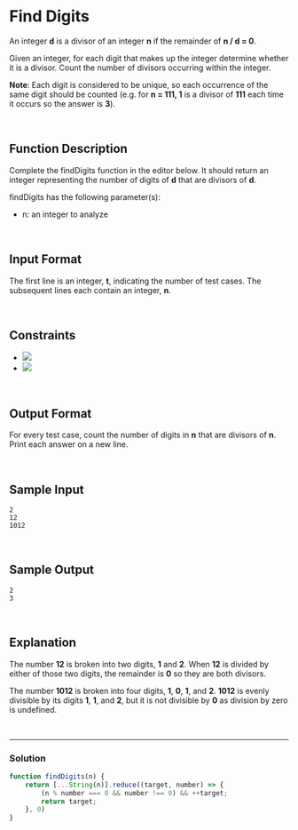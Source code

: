 # Find Digits
  

An integer **d** is a divisor of an integer **n** if the remainder of **n / d = 0**.

Given an integer, for each digit that makes up the integer determine whether it is a divisor. Count the number of divisors occurring within the integer.

**Note**: Each digit is considered to be unique, so each occurrence of the same digit should be counted (e.g. for **n = 111, 1** is a divisor of **111** each time it occurs so the answer is **3**).

<br/>

## Function Description

Complete the findDigits function in the editor below. It should return an integer representing the number of digits of **d** that are divisors of **d**.

findDigits has the following parameter(s):

- n: an integer to analyze

<br/>

## Input Format

The first line is an integer, **t**, indicating the number of test cases. 
The  subsequent lines each contain an integer, **n**.

<br/>

## Constraints

- ![](https://latex.codecogs.com/gif.latex?1\leq&space;t\leq&space;15)
- ![](https://latex.codecogs.com/gif.latex?0<&space;n<&space;10^{9})

<br/>

## Output Format

For every test case, count the number of digits in **n** that are divisors of **n**. Print each answer on a new line.

<br/>

## Sample Input
```
2
12
1012
```

<br/>

## Sample Output
```
2
3
```

<br/>

## Explanation

The number **12** is broken into two digits, **1** and **2**. When **12** is divided by either of those two digits, the remainder is **0** so they are both divisors.

The number **1012** is broken into four digits, **1**, **0**, **1**, and **2**. **1012** is evenly divisible by its digits **1**, **1**, and **2**, but it is not divisible by **0** as division by zero is undefined.

<br/>

---

### Solution

```javascript
function findDigits(n) {
    return [...String(n)].reduce((target, number) => {
        (n % number === 0 && number !== 0) && ++target;
        return target;
    }, 0)
}
```
